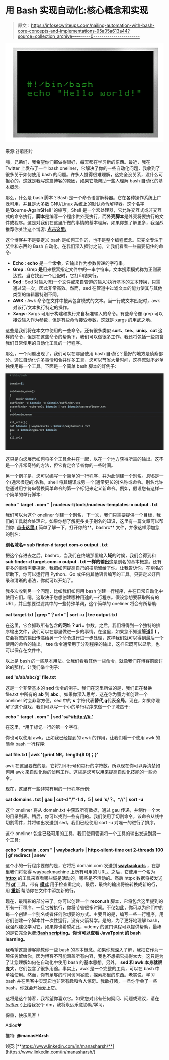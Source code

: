 # 用 Bash 实现自动化:核心概念和实现

> 原文：<https://infosecwriteups.com/nailing-automation-with-bash-core-concepts-and-implementations-95a05a613a44?source=collection_archive---------0----------------------->

![](img/eefdd962d85cf8cd12e61e84fcd73f11.png)

来源:谷歌图片

嗨，兄弟们，我希望你们都做得很好，每天都在学习新的东西。最近，我在 Twitter 上发布了一个 bash oneliner，它解决了你的一些自动化问题，我收到了很多关于如何使用 bash 的问题。许多人觉得很难理解，这完全没关系，没什么可担心的。这就是我写这篇博客的原因，如果它能帮助一些人理解 bash 自动化的基本概念。

那么，什么是 bash 脚本？Bash 是一个命令语言解释器。它在各种操作系统上广泛可用，并且是大多数 GNU/Linux 系统上的默认命令解释器。这个名字是'**B**ourne-**A**gain**SH**ell '的缩写。Shell 是一个宏处理器，它允许交互式或非交互式的命令执行。**脚本**是编写一个程序供外壳执行，而**外壳脚本**是外壳将要执行的文件或程序。这是对我们在这里所做的事情的基本理解。如果你想了解更多，我强烈推荐你关注这个博客: [**点击这里:**](https://medium.com/sysf/bash-scripting-everything-you-need-to-know-about-bash-shell-programming-cd08595f2fba#:~:text=Bash%20is%20the%20improved%20version,nano%20to%20edit%20a%20file.)

这个博客并不是要定义 bash 是如何工作的，也不是整个编程概念。它完全专注于奖金和东西的 Bash 自动化。在我们深入探讨之前，让我们看看一些需要记住的命令:

*   **Echo** : **echo** 是一个**命令**，它输出作为参数传递的字符串。
*   **Grep** : Grep **是**用来搜索指定文件中的一串字符串。文本搜索模式称为正则表达式。当它找到一个匹配时，它打印结果行。
*   **Sed** : Sed 对输入流(一个文件或来自管道的输入)执行基本的文本转换，只需通过流一次，因此非常高效。然而，sed 在管道中过滤文本的能力使其与其他类型的编辑器特别不同。
*   **AWK** : Awk 命令在文件中搜索包含模式的文本。当一行或文本匹配时，awk 对该行/文本执行特定的操作。
*   **Xargs:** Xargs 可用于构建和执行来自标准输入的命令。有些命令像 grep 可以接受输入作为参数，但是有些命令接受参数，这就是 xargs 的用武之地。

这些是我们将在本文中使用的一些命令。还有很多类似 **sort、tee、uniq、cat** 这样的命令，但是在这些命令的帮助下，我们可以做很多工作。我还将包括一些包含我们日常使用的自动化工具的一行程序。

那么，一个问题出现了，我们可以在哪里使用 bash 自动化？最好的地方是侦察部分。通过自动化许多事情和合并许多工具，您可以节省大量时间，这样您就不必单独使用每一个工具。下面是一个简单 bash 脚本的好例子:

![](img/66d680771a3f243458876c39a1349c3b.png)

这只是向您展示如何将多个工具合并在一起，以在一个地方获得所需的输出。这不是一个非常奇特的方法，但它肯定会节省你的一些时间。

另一个例子是，您可以编写一个简单的一行程序，并为此创建一个别名。*别名*是一个(通常很短的)名称，shell 将其翻译成另一个(通常更长的)名称或命令。别名允许您通过用字符串替换简单命令的第一个标记来定义新命令。例如，假设您有这样一个简单的单行脚本:

**echo " target . com " | nucleus-t/tools/nucleus-templates-o output . txt**

我们可以为这个 oneliner 创建一个别名，下一次，我们只需要提供一个目标，我们的工具就会处理它。如果你想了解更多关于别名的知识，这里有一篇文章可以帮到你: [**点击这里:)**](https://linuxize.com/post/how-to-create-bash-aliases/) 简单了解一下，打开你的**。bashrc** 文件，并像这样添加您的别名:

**别名域名= sub finder-d target.com-o output . txt**

把这个存进去之后。bashrc，当我们在终端那里输入**域**的时候，我们会得到和**sub finder-d target.com-o output . txt 一样的输出**这是别名的基本概念。还有更多的事情需要探索，我把如何提高自己的技能留给了你。让我告诉你，在别名的帮助下，你可以运行用 Python、Go 或任何其他语言编写的工具。只要定义好目录和清晰的语法，你就可以开始了。

我多次收到另一个问题，比如我们如何用 bash 创建一行程序，并在日常自动化中使用它们。嗯，这取决于您想创建哪种用途的一行程序。假设您想要获取所有的 URL，并且想要过滤其中的一些特殊单词，这个简单的 oneliner 将会有所帮助:

**cat target.txt | grep "？url=" | sort -u | tee output.txt**

在这里，它会抓取所有包含**的网址？url=** 参数。之后，我们将得到一个独特的排序输出文件，我们可以在那里做进一步的事情。在这里，如果您不知道**管道(| )** ，它会将您的输出传递给另一个命令进行进一步处理，这样我们就可以得到最后一个使用的命令的输出。 **tee** 命令通常用于分割程序的输出，这样它既可以显示，也可以保存在文件中。

以上是 bash 的一些基本用法。让我们看看其他一些命令，就像我们在博客前面讨论的那样。让我们举个例子:

**sed 's/ab/abc/g' file.txt**

这是一个非常基本的 **sed** 命令的例子。我们在这里所做的是，我们正在替换 file.txt 中所有的 **ab** 到 **abc** 。如果你深入思考，这在你为蛮力者创建一个 oneliner 时会非常方便。sed 中的 **s** 字符代表**替代**,**g**代表**全局**。现在，如果你理解了这个游戏，我们可以写一个小的单行程序来做一个子域蛮干:

**echo " target . com " | sed 's#^#**[**http://# '**](http://#')

在这里，^用于标记一行的第一个字符。

你也可以使用 awk。正如我已经提到的 awk 的作用，让我们看一个使用 awk 的简单 bash 一行程序:

**cat file.txt | awk '{print NR，length($ 0)；}'**

awk 在这里要做的是，它将打印行号和每行的字符数。所以现在你可以弄清楚如何用 awk 来自动化你的侦察工作。这些是您可以用来提高自动化技能的一些命令。

现在，这里有一些非常有用的一行程序示例:

**cat domains . txt | gau | cut-d "/"-f 4，5 | sed 's/？。*//' | sort -u**

这个 oneliner 将从 domain.txt 中获取所有数据，通过 gau 传递，并制作一个大的目录列表。稍后，你可以找到一些有用的。我们使用了切割命令，该命令从线中切割零件，并将输出发送到 sed。我们已经使用 sort -u 对唯一的进行了排序。

这个 oneliner 包含已经可用的工具，我们使用管道将一个工具的输出发送到另一个工具:

**echo " domain . com " | waybackurls | httpx-silent-time out 2-threads 100 | gf redirect | anew**

这个小的一行程序要做的是，它将把 domain.com 发送到 [**waybackurls**](https://github.com/tomnomnom/waybackurls) ，在那里我们将获得 waybackmachine 上所有可用的 URL。之后，它使用一个名为 [**httpx**](https://github.com/projectdiscovery/httpx) 的工具来查看哪些域是活动的，哪些是不活动的。然后 httpx 数据将被发送到 [**gf**](https://github.com/tomnomnom/gf) 工具，带有 [**模式**](https://github.com/1ndianl33t/Gf-Patterns) 用于检查重定向。最后，最终的输出将被转换成新的行，用 [**重新**](https://github.com/tomnomnom/anew) 帮助你在文件中添加新的行。

现在，最精彩的部分来了。你可以创建一个 **recon.sh** 脚本，它将包含这里提到的所有一行程序，一旦它被执行，你将节省很多时间。不仅如此，你可以为他们中的每一个创建一个别名或者任何你想要的方式。主要目的是，编写一些一行程序，用它们创建一个脚本并一次性运行。没有火箭科学。是的，为了更好地理解 bash，我强烈建议学习它。如果你也希望如此，udemy 的这门课程可以提供帮助，最棒的是它完全免费:[**Bash scripting**](https://www.udemy.com/course/linux-unix-shell-scripting-tutorial/?ranMID=39197&ranEAID=JVFxdTr9V80&ranSiteID=JVFxdTr9V80-zbiIwb8MzzF4I.S0JKla_w&LSNPUBID=JVFxdTr9V80&utm_source=aff-campaign&utm_medium=udemyads)**。你也可以查看 JavaTpoint 的 bash learning。**

我希望这篇博客能教你一些 bash 的基本概念。如果你想深入了解，我把它作为一项任务留给你，因为博客不可能涵盖所有内容，我也不想把它搞得太大。这只是为了让您理解如何在自动化中使用 bash 的基本思想。另外， **sed 和 awk 本身就很庞大**，它们包含了很多用途。事实上，awk 是一个完整的工具，可以在 bash 中单独使用。然而，你有足够的时间访问谷歌，探索那里的东西。老实说，学习 bash 并在黑客中实现它也非常有趣和令人惊奇。我敢打赌，一旦你学会了一些 bash，你就会开始爱上它。

这将是这个博客，我希望你喜欢它。如果您对此有任何疑问、问题或建议，请在 [*twitter*](http://twitter.com/manasH4rsh) :)上给我发个 dm，我将永远乐意协助/学习。

保重，快乐黑客！

Adios❤

推特: **@manasH4rsh**

领英:[**https://www.linkedin.com/in/manasharsh/**](https://www.linkedin.com/in/manasharsh/)